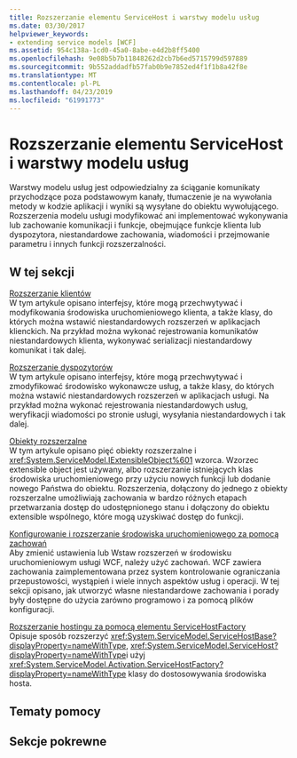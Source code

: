 ```yaml
---
title: Rozszerzanie elementu ServiceHost i warstwy modelu usług
ms.date: 03/30/2017
helpviewer_keywords:
- extending service models [WCF]
ms.assetid: 954c138a-1cd0-45a0-8abe-e4d2b8ff5400
ms.openlocfilehash: 9e08b5b7b11848262d2cb7b6ed5715799d597889
ms.sourcegitcommit: 9b552addadfb57fab0b9e7852ed4f1f1b8a42f8e
ms.translationtype: MT
ms.contentlocale: pl-PL
ms.lasthandoff: 04/23/2019
ms.locfileid: "61991773"
---
```

# <a name="extending-servicehost-and-the-service-model-layer"></a>Rozszerzanie elementu ServiceHost i warstwy modelu usług
Warstwy modelu usług jest odpowiedzialny za ściąganie komunikaty przychodzące poza podstawowym kanały, tłumaczenie je na wywołania metody w kodzie aplikacji i wyniki są wysyłane do obiektu wywołującego. Rozszerzenia modelu usługi modyfikować ani implementować wykonywania lub zachowanie komunikacji i funkcje, obejmujące funkcje klienta lub dyspozytora, niestandardowe zachowania, wiadomości i przejmowanie parametru i innych funkcji rozszerzalności.  
  
## <a name="in-this-section"></a>W tej sekcji  
 [Rozszerzanie klientów](../../../../docs/framework/wcf/extending/extending-clients.md)  
 W tym artykule opisano interfejsy, które mogą przechwytywać i modyfikowania środowiska uruchomieniowego klienta, a także klasy, do których można wstawić niestandardowych rozszerzeń w aplikacjach klienckich. Na przykład można wykonać rejestrowania komunikatów niestandardowych klienta, wykonywać serializacji niestandardowy komunikat i tak dalej.  
  
 [Rozszerzanie dyspozytorów](../../../../docs/framework/wcf/extending/extending-dispatchers.md)  
 W tym artykule opisano interfejsy, które mogą przechwytywać i zmodyfikować środowisko wykonawcze usług, a także klasy, do których można wstawić niestandardowych rozszerzeń w aplikacjach usługi. Na przykład można wykonać rejestrowania niestandardowych usług, weryfikacji wiadomości po stronie usługi, wysyłania niestandardowych i tak dalej.  
  
 [Obiekty rozszerzalne](../../../../docs/framework/wcf/extending/extensible-objects.md)  
 W tym artykule opisano pięć obiekty rozszerzalne i <xref:System.ServiceModel.IExtensibleObject%601> wzorca. Wzorzec extensible object jest używany, albo rozszerzanie istniejących klas środowiska uruchomieniowego przy użyciu nowych funkcji lub dodanie nowego Państwa do obiektu. Rozszerzenia, dołączony do jednego z obiekty rozszerzalne umożliwiają zachowania w bardzo różnych etapach przetwarzania dostęp do udostępnionego stanu i dołączony do obiektu extensible wspólnego, które mogą uzyskiwać dostęp do funkcji.  
  
 [Konfigurowanie i rozszerzanie środowiska uruchomieniowego za pomocą zachowań](../../../../docs/framework/wcf/extending/configuring-and-extending-the-runtime-with-behaviors.md)  
 Aby zmienić ustawienia lub Wstaw rozszerzeń w środowisku uruchomieniowym usługi WCF, należy użyć zachowań. WCF zawiera zachowania zaimplementowana przez system kontrolowanie ograniczania przepustowości, wystąpień i wiele innych aspektów usług i operacji. W tej sekcji opisano, jak utworzyć własne niestandardowe zachowania i porady były dostępne do użycia zarówno programowo i za pomocą plików konfiguracji.  
  
 [Rozszerzanie hostingu za pomocą elementu ServiceHostFactory](../../../../docs/framework/wcf/extending/extending-hosting-using-servicehostfactory.md)  
 Opisuje sposób rozszerzyć <xref:System.ServiceModel.ServiceHostBase?displayProperty=nameWithType>, <xref:System.ServiceModel.ServiceHost?displayProperty=nameWithType>i użyj <xref:System.ServiceModel.Activation.ServiceHostFactory?displayProperty=nameWithType> klasy do dostosowywania środowiska hosta.  
  
## <a name="reference"></a>Tematy pomocy  
  
## <a name="related-sections"></a>Sekcje pokrewne
